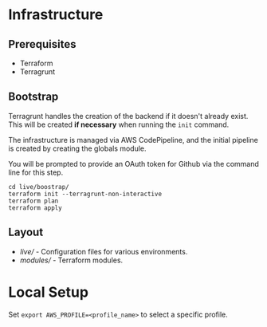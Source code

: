 # Infrastructure

## Prerequisites

- Terraform
- Terragrunt

## Bootstrap

Terragrunt handles the creation of the backend if it doesn't already exist. This will be created **if necessary** when running the `init` command.

The infrastructure is managed via AWS CodePipeline, and the initial pipeline is created by creating the globals module.

You will be prompted to provide an OAuth token for Github via the command line for this step.

```
cd live/boostrap/
terraform init --terragrunt-non-interactive
terraform plan
terraform apply
```

## Layout

* *live/* - Configuration files for various environments.
* *modules/* - Terraform modules.

# Local Setup

Set `export AWS_PROFILE=<profile_name>` to select a specific profile.
